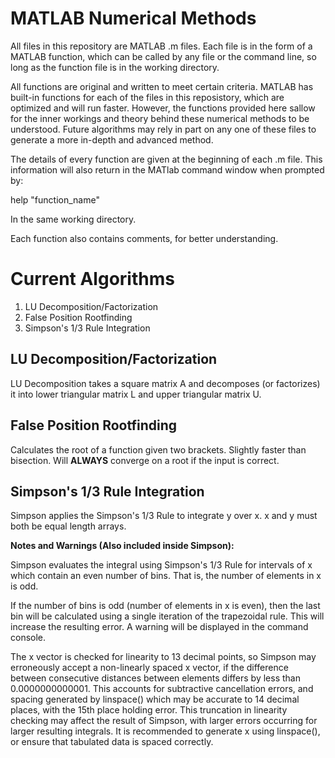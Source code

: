# MATLAB Numerical Methods
All files in this repository are MATLAB .m files. Each file is in the form of a MATLAB function, which can be called by any file or the command line, so long as the function file is in the working directory. 

All functions are original and written to meet certain criteria. MATLAB has built-in functions for each of the files in this reposistory, which are optimized and will run faster. However, the functions provided here sallow for the inner workings and theory behind these numerical methods to be understood. Future algorithms may rely in part on any one of these files to generate a more in-depth and advanced method. 

The details of every function are given at the beginning of each .m file. This information will also return in the MATlab command window when prompted by:

help "function_name"
  
In the same working directory. 
  
Each function also contains comments, for better understanding. 

# Current Algorithms

1. LU Decomposition/Factorization
2. False Position Rootfinding
3. Simpson's 1/3 Rule Integration

## LU Decomposition/Factorization

LU Decomposition takes a square matrix A and decomposes (or factorizes) it into lower triangular matrix L and upper triangular  matrix U. 

## False Position Rootfinding

Calculates the root of a function given two brackets. Slightly faster than bisection. Will **ALWAYS** converge on a root if the input is correct. 


## Simpson's 1/3 Rule Integration

Simpson applies the Simpson's 1/3 Rule to integrate y over x. x and y must both be equal length arrays.

**Notes and Warnings (Also included inside Simpson):**

 Simpson evaluates the integral using Simpson's 1/3 Rule for intervals of
 x which contain an even number of bins. That is, the number of elements
 in x is odd. 

 If the number of bins is odd (number of elements in x is even), then the
 last bin will be calculated using a single iteration of the trapezoidal
 rule. This will increase the resulting error. A warning will be displayed
 in the command console. 

 The x vector is checked for linearity to 13 decimal points, so Simpson
 may erroneously accept a non-linearly spaced x vector, if the difference 
 between consecutive distances between elements differs by less than 
 0.0000000000001. This accounts for subtractive cancellation errors, and
 spacing generated by linspace() which may be accurate to 14 decimal
 places, with the 15th place holding error. This truncation in linearity
 checking may affect the result of Simpson, with larger errors occurring
 for larger resulting integrals. It is recommended to generate x using
 linspace(), or ensure that tabulated data is spaced correctly. 
